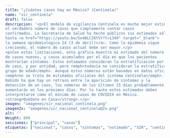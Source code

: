 ```yaml
---
title: "¿Cuántos casos hay en México? (Centinela)"
name: "sir_centinela"
draft: false
descripcion: '<p>El modelo de vigilancia Centinela es mucho mejor estimando el
el verdadero número de casos que simplemente contar casos
confirmados. La Secretaría de Salud ha hecho públicos sus estimados sólo
hasta <a href="https://youtu.be/So48LCI6tSY?t=1349" target="_blank">
la semana epidemiológica 14 (3 de abril)</a>. Como la epidemia sigue
creciendo, el número de casos actual debe ser mayor.</p>
<p>Con estas limitaciones, esta gráfica muestra mi estimado del número
de casos nuevos, y casos acumulados por el día en que los pacientes
mostrarían síntomas. Estos estimados consideran la estratificación por tipo
de caso, y por entidad, pero <emph>todavía no consideran la estratificación por
grupo de edad</emph>. Aunque estos números están basados en datos oficiales,
<emph>no se trata de estimados oficiales del sistema Centinela</emph>.
Debido ha que hay un retraso entre la aparición de síntomas y la
detección de un caso, los números de los últimos 15 días probablemente
aumentarán en los próximos días. Por lo tanto estos estimados deben
interpretarse como el mínimo de casos de COVID19 en México.
<strong>Quédate en Casa</strong>.</p>'
imagen: "imagenes/sir_nacional_centinela.png"
imagen2x: "imagenes/sir_nacional_centinela@2x.png"
alt: ''
Weight: 800
secciones: ["principal", "casos"]
etiquetas: ["nacional", "casos", "síntomas", "estimado", "SIR", "centinela"]
---
```

